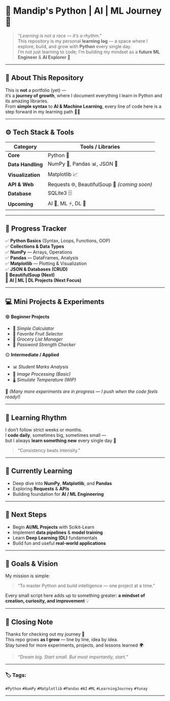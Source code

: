 # 🧠 Mandip's Python | AI | ML Journey 🚀

> *“Learning is not a race — it’s a rhythm.”*  
> This repository is my personal **learning log** — a space where I explore, build, and grow with **Python** every single day.  
> I’m not just learning to code; I’m building my mindset as a **future ML Engineer** & **AI Explorer** 🧩

---

## 🌱 About This Repository

This is **not** a portfolio (yet) —  
it’s a **journey of growth**, where I document everything I learn in Python and its amazing libraries.  
From **simple syntax** to **AI & Machine Learning**, every line of code here is a step forward in my learning path 🐍✨

---

## ⚙️ Tech Stack & Tools

| Category | Tools / Libraries |
|-----------|------------------|
| **Core** | Python 🐍 |
| **Data Handling** | NumPy 🔢, Pandas 📊, JSON 💾 |
| **Visualization** | Matplotlib 📈 |
| **API & Web** | Requests 🌐, BeautifulSoup 🥣 *(coming soon)* |
| **Database** | SQLite3 🗄️ |
| **Upcoming** | AI 🤖, ML ⚡, DL 🧬 |

---

## 🧩 Progress Tracker

✅ **Python Basics** (Syntax, Loops, Functions, OOP)  
✅ **Collections & Data Types**  
✅ **NumPy** — Arrays, Operations  
✅ **Pandas** — DataFrames, Analysis  
✅ **Matplotlib** — Plotting & Visualization  
✅ **JSON & Databases (CRUD)**  
🔄 **BeautifulSoup (Next)**  
🔄 **AI | ML | DL Projects (Next Focus)**  

---

## 💻 Mini Projects & Experiments

🟢 **Beginner Projects**
- 🧮 *Simple Calculator*  
- 🍎 *Favorite Fruit Selector*  
- 🛒 *Grocery List Manager*  
- 🔐 *Password Strength Checker*  

🟡 **Intermediate / Applied**
- 📊 *Student Marks Analysis*  
- 🧠 *Image Processing (Basic)*  
- 🌡️ *Simulate Temperature (WIP)*  

🧪 *(Many more experiments are in progress — I push when the code feels ready!)*  

---

## 📅 Learning Rhythm

I don’t follow strict weeks or months.  
I **code daily**, sometimes big, sometimes small —  
but I always **learn something new** every single day 💪  

> “Consistency beats intensity.”

---

## 📘 Currently Learning

- Deep dive into **NumPy**, **Matplotlib**, and **Pandas**  
- Exploring **Requests** & **APIs**  
- Building foundation for **AI / ML Engineering**  

---

## 🔮 Next Steps

- Begin **AI/ML Projects** with Scikit-Learn  
- Implement **data pipelines** & **model training**  
- Learn **Deep Learning (DL)** fundamentals  
- Build fun and useful **real-world applications**

---

## 🧭 Goals & Vision

My mission is simple:  
> “To master Python and build intelligence — one project at a time.”

Every small script here adds up to something greater: **a mindset of creation, curiosity, and improvement** 💡

---

## 💬 Closing Note

Thanks for checking out my journey 🙌  
This repo grows **as I grow** — line by line, idea by idea.  
Stay tuned for more experiments, projects, and lessons learned 🌍  

> *“Dream big. Start small. But most importantly, start.”*

---

### 🏷️ Tags:
`#Python` `#NumPy` `#Matplotlib` `#Pandas` `#AI` `#ML` `#LearningJourney` `#Yunay`

---
